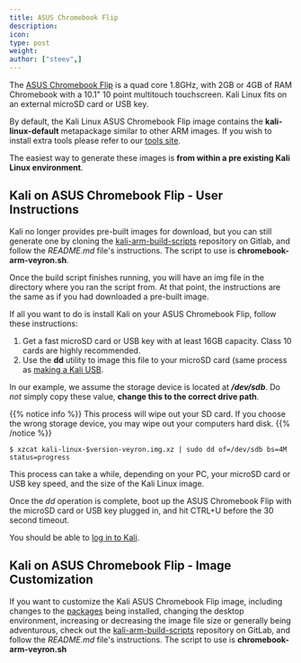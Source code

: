 ```yaml
---
title: ASUS Chromebook Flip
description:
icon:
type: post
weight:
author: ["steev",]
---
```


The [ASUS Chromebook Flip](https://www.asus.com/us/Notebooks/ASUS_Chromebook_Flip_C100PA/) is a quad core 1.8GHz, with 2GB or 4GB of RAM Chromebook with a 10.1" 10 point multitouch touchscreen. Kali Linux fits on an external microSD card or USB key.

By default, the Kali Linux ASUS Chromebook Flip image contains the **kali-linux-default** metapackage similar to other ARM images. If you wish to install extra tools please refer to our [tools site](https://tools.kali.org/kali-metapackages).

The easiest way to generate these images is **from within a pre existing Kali Linux environment**.

## Kali on ASUS Chromebook Flip - User Instructions

Kali no longer provides pre-built images for download, but you can still generate one by cloning the [kali-arm-build-scripts](https://gitlab.com/kalilinux/build-scripts/kali-arm) repository on Gitlab, and follow the _README.md_ file's instructions. The script to use is **chromebook-arm-veyron.sh**.

Once the build script finishes running, you will have an img file in the directory where you ran the script from. At that point, the instructions are the same as if you had downloaded a pre-built image.

If all you want to do is install Kali on your ASUS Chromebook Flip, follow these instructions:

1. Get a fast microSD card or USB key with at least 16GB capacity. Class 10 cards are highly recommended.
2. Use the **dd** utility to image this file to your microSD card (same process as [making a Kali USB](/docs/usb/live-usb-install-with-windows/).

In our example, we assume the storage device is located at **_/dev/sdb_**. Do _not_ simply copy these value, **change this to the correct drive path**.

{{% notice info %}}
This process will wipe out your SD card. If you choose the wrong storage device, you may wipe out your computers hard disk.
{{% /notice %}}

```console
$ xzcat kali-linux-$version-veyron.img.xz | sudo dd of=/dev/sdb bs=4M status=progress
```

This process can take a while, depending on your PC, your microSD card or USB key speed, and the size of the Kali Linux image.

Once the _dd_ operation is complete, boot up the ASUS Chromebook Flip with the microSD card or USB key plugged in, and hit CTRL+U before the 30 second timeout.

You should be able to [log in to Kali](/docs/introduction/default-credentials/).

## Kali on ASUS Chromebook Flip - Image Customization

If you want to customize the Kali ASUS Chromebook Flip image, including changes to the [packages](https://www.kali.org/docs/general-use/metapackages/) being installed, changing the desktop environment, increasing or decreasing the image file size or generally being adventurous, check out the [kali-arm-build-scripts](https://gitlab.com/kalilinux/build-scripts/kali-arm) repository on GitLab, and follow the _README.md_ file's instructions. The script to use is **chromebook-arm-veyron.sh**